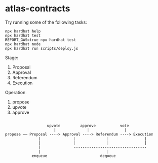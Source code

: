 # atlas-contracts

Try running some of the following tasks:

```shell
npx hardhat help
npx hardhat test
REPORT_GAS=true npx hardhat test
npx hardhat node
npx hardhat run scripts/deploy.js
```



Stage:
1. Proposal
2. Approval
3. Referendum
4. Execution


Operation:
1. propose
2. upvote
3. approve


```

                   upvote         approve           vote
                      |              |                |
propose —— Proposal ----> Approval ----> Referendum ----> Execution
               |               |              |                |
               |               |              |                |
               |               ---------------------------------
               |                              |
            enqueue                        dequeue 
 
```
